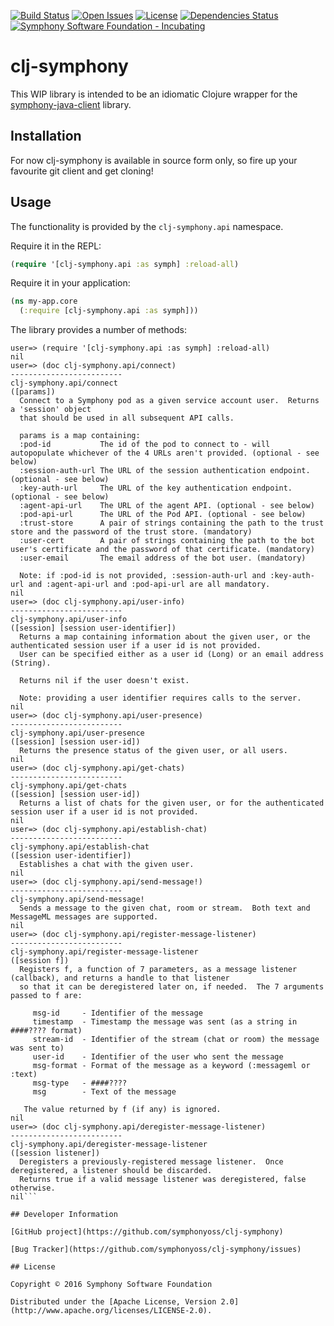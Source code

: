 [![Build Status](https://travis-ci.org/symphonyoss/clj-symphony.svg?branch=master)](https://travis-ci.org/symphonyoss/clj-symphony)
[![Open Issues](https://img.shields.io/github/issues/symphonyoss/clj-symphony.svg)](https://github.com/symphonyoss/clj-symphony/issues)
[![License](https://img.shields.io/github/license/symphonyoss/clj-symphony.svg)](https://github.com/symphonyoss/clj-symphony/blob/master/LICENSE)
[![Dependencies Status](http://jarkeeper.com/symphonyoss/clj-symphony/status.svg)](http://jarkeeper.com/symphonyoss/clj-symphony)
[![Symphony Software Foundation - Incubating](https://cdn.rawgit.com/symphonyoss/contrib-toolbox/master/images/ssf-badge-incubating.svg)](https://symphonyoss.atlassian.net/wiki/display/FM/Project+lifecycle)

# clj-symphony

This WIP library is intended to be an idiomatic Clojure wrapper for the [symphony-java-client](https://github.com/symphonyoss/symphony-java-client) library.

## Installation

For now clj-symphony is available in source form only, so fire up your favourite git client and get cloning!

## Usage

The functionality is provided by the `clj-symphony.api` namespace.

Require it in the REPL:

```clojure
(require '[clj-symphony.api :as symph] :reload-all)
```

Require it in your application:

```clojure
(ns my-app.core
  (:require [clj-symphony.api :as symph]))
```

The library provides a number of methods:

```
user=> (require '[clj-symphony.api :as symph] :reload-all)
nil
user=> (doc clj-symphony.api/connect)
-------------------------
clj-symphony.api/connect
([params])
  Connect to a Symphony pod as a given service account user.  Returns a 'session' object
  that should be used in all subsequent API calls.

  params is a map containing:
  :pod-id           The id of the pod to connect to - will autopopulate whichever of the 4 URLs aren't provided. (optional - see below)
  :session-auth-url The URL of the session authentication endpoint. (optional - see below)
  :key-auth-url     The URL of the key authentication endpoint. (optional - see below)
  :agent-api-url    The URL of the agent API. (optional - see below)
  :pod-api-url      The URL of the Pod API. (optional - see below)
  :trust-store      A pair of strings containing the path to the trust store and the password of the trust store. (mandatory)
  :user-cert        A pair of strings containing the path to the bot user's certificate and the password of that certificate. (mandatory)
  :user-email       The email address of the bot user. (mandatory)

  Note: if :pod-id is not provided, :session-auth-url and :key-auth-url and :agent-api-url and :pod-api-url are all mandatory.
nil
user=> (doc clj-symphony.api/user-info)
-------------------------
clj-symphony.api/user-info
([session] [session user-identifier])
  Returns a map containing information about the given user, or the authenticated session user if a user id is not provided.
  User can be specified either as a user id (Long) or an email address (String).

  Returns nil if the user doesn't exist.

  Note: providing a user identifier requires calls to the server.
nil
user=> (doc clj-symphony.api/user-presence)
-------------------------
clj-symphony.api/user-presence
([session] [session user-id])
  Returns the presence status of the given user, or all users.
nil
user=> (doc clj-symphony.api/get-chats)
-------------------------
clj-symphony.api/get-chats
([session] [session user-id])
  Returns a list of chats for the given user, or for the authenticated session user if a user id is not provided.
nil
user=> (doc clj-symphony.api/establish-chat)
-------------------------
clj-symphony.api/establish-chat
([session user-identifier])
  Establishes a chat with the given user.
nil
user=> (doc clj-symphony.api/send-message!)
-------------------------
clj-symphony.api/send-message!
  Sends a message to the given chat, room or stream.  Both text and MessageML messages are supported.
nil
user=> (doc clj-symphony.api/register-message-listener)
-------------------------
clj-symphony.api/register-message-listener
([session f])
  Registers f, a function of 7 parameters, as a message listener (callback), and returns a handle to that listener
  so that it can be deregistered later on, if needed.  The 7 arguments passed to f are:

     msg-id     - Identifier of the message
     timestamp  - Timestamp the message was sent (as a string in ####???? format)
     stream-id  - Identifier of the stream (chat or room) the message was sent to)
     user-id    - Identifier of the user who sent the message
     msg-format - Format of the message as a keyword (:messageml or :text)
     msg-type   - ####????
     msg        - Text of the message

   The value returned by f (if any) is ignored.
nil
user=> (doc clj-symphony.api/deregister-message-listener)
-------------------------
clj-symphony.api/deregister-message-listener
([session listener])
  Deregisters a previously-registered message listener.  Once deregistered, a listener should be discarded.
  Returns true if a valid message listener was deregistered, false otherwise.
nil```

## Developer Information

[GitHub project](https://github.com/symphonyoss/clj-symphony)

[Bug Tracker](https://github.com/symphonyoss/clj-symphony/issues)

## License

Copyright © 2016 Symphony Software Foundation

Distributed under the [Apache License, Version 2.0](http://www.apache.org/licenses/LICENSE-2.0).
